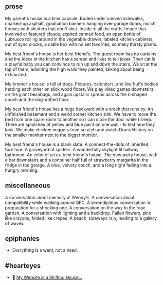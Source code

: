 ## prose
My parent's house is a time capsule. Buried under uneven sidewalks, chalked-up asphalt, graduation banners hanging over garage doors, mulch, houses with shutters that don't shut. Inside it: all the crafts I made that involved or featured clouds, expired canned food, an open bottle of Lubrusco rolling around in the vegetable drawer, labeled kitchen cabinets, out of sync clocks, a cable box with no set favorites, so many thirsty plants.

My best friend's house is her best friend's. The guest room has no curtains and the Alexa in the kitchen has a screen and likes to tell jokes. Their cat is a playful baby you can convince to run up and down the stairs. We sit at the top of them, admiring the high walls they painted, talking about being exhausted.

My brother's house is full of dogs. Pictures, calendars, and live fluffy bodies herding each other on slick wood floors. We play video games downstairs on the giant beanbags, and again upstairs spread across the L-shaped couch and the dog-dotted floor. 

My best friend's house has a huge backyard with a creek that runs by. An unfinished basement and a weird corner kitchen sink. We have to move the bed from one spare room to another so I can close the door while I sleep. There are splotches of yellow and blue paint on one wall - to test how they look. We make chicken nuggets from scratch and watch Drunk History on the smaller monitor next to the bigger monitor.

My best friend's house is a blank slate. A connect-the-dots of inherited furniture. A graveyard of spiders. A wonderfully skylight lit hallway bathroom. An echo of an ex-best friend's house. The new party house, with a bar downstairs and a container half full of strawberry margarita in the fridge in the garage. A blue, velvety couch, and a long night fading into a hungry morning.

## miscellaneous
A conversation about memory at Wendy's. A conversation about compatibility while walking around QFC. A serendipitous conversation in preparation for a shocking one. A conversation on the way to the rose garden. A conversation with lighting and a backdrop. Fallen flowers, pink like crayons, folded like crepes. A beach, sideways rain, leading to a gallery of waves.

## epiphanies
- Everything is a want, not a need.

## #hearteyes
- 👀 [My Website is a Shifting House...](https://thecreativeindependent.com/people/laurel-schwulst-my-website-is-a-shifting-house-next-to-a-river-of-knowledge-what-could-yours-be/)